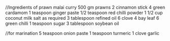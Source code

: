 //Ingredients of prawn malai curry
500 gm prawns
2 cinnamon stick
4 green cardamom
1 teaspoon ginger paste
1/2 teaspoon red chilli powder
1 1/2 cup coconut milk
salt as required
3 tablespoon refined oil
6 clove
4 bay leaf
6 green chilli
1 teaspoon sugar
3 tablespoon soybean oil

//for marination
5 teaspoon onion paste
1 teaspoon turmeric
1 clove garlic